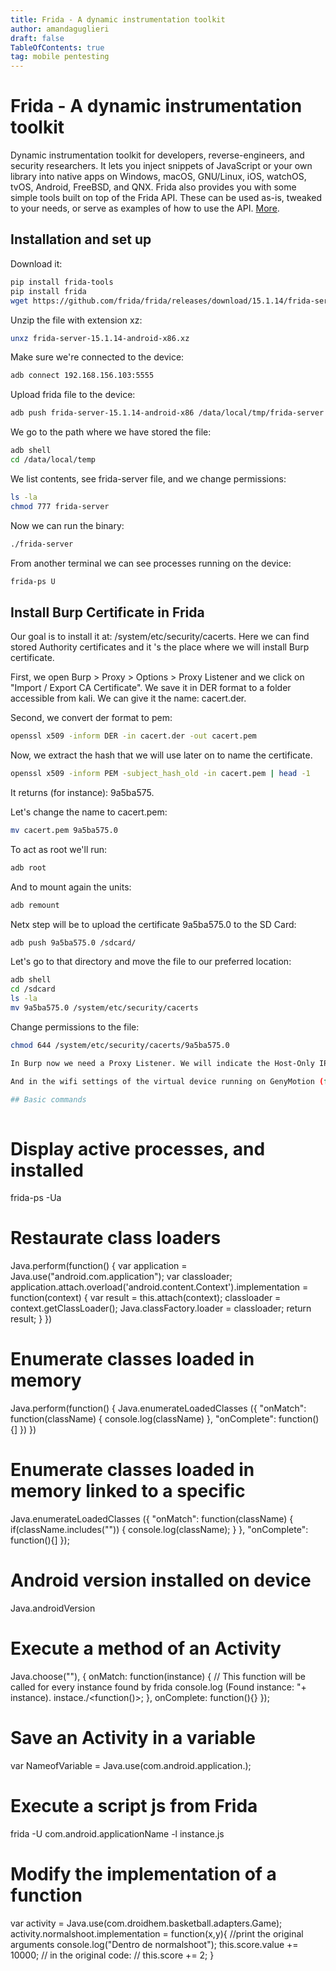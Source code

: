 ```yaml
---
title: Frida - A dynamic instrumentation toolkit 
author: amandaguglieri
draft: false
TableOfContents: true
tag: mobile pentesting
---
```


# Frida - A dynamic instrumentation toolkit

Dynamic instrumentation toolkit for developers, reverse-engineers, and security researchers.  It lets you inject snippets of JavaScript or your own library into native apps on Windows, macOS, GNU/Linux, iOS, watchOS, tvOS, Android, FreeBSD, and QNX. Frida also provides you with some simple tools built on top of the Frida API. These can be used as-is, tweaked to your needs, or serve as examples of how to use the API. [More](https://frida.re/docs/home/).


## Installation and set up

Download it:

```bash
pip install frida-tools
pip install frida
wget https://github.com/frida/frida/releases/download/15.1.14/frida-server-15.1.14-android-x86.xz
```

Unzip the file with extension xz:

```bash
unxz frida-server-15.1.14-android-x86.xz
```

Make sure we're connected to the device:

```bash
adb connect 192.168.156.103:5555
```

Upload frida file to the device:

```bash
adb push frida-server-15.1.14-android-x86 /data/local/tmp/frida-server
```

We go to the path where we have stored the file:

```bash
adb shell
cd /data/local/temp
```

We list contents, see frida-server file, and we change permissions:

```bash
ls -la
chmod 777 frida-server
```

Now we can run the binary:

```bash
./frida-server
```

From another terminal we can see processes running on the device:

```bash
frida-ps U
```

## Install Burp Certificate in Frida

Our goal is to install it at: /system/etc/security/cacerts. Here we can find stored Authority certificates and it 's the place where we will install Burp certificate.

First, we open Burp > Proxy > Options > Proxy Listener and we click on "Import / Export CA Certificate". We save it in DER format to a folder accessible from kali. We can give it the name: cacert.der.

Second, we convert der format to pem:

```bash
openssl x509 -inform DER -in cacert.der -out cacert.pem
```

Now, we extract the hash that we will use later on to name the certificate.

```bash
openssl x509 -inform PEM -subject_hash_old -in cacert.pem | head -1
```

It returns (for instance): 9a5ba575.

Let's change the name to cacert.pem:

```bash
mv cacert.pem 9a5ba575.0
```

To act as root we'll run:

```bash
adb root
```

And to mount again the units:

```bash
adb remount
```

Netx step will be to upload the certificate 9a5ba575.0 to the SD Card:

```bash
adb push 9a5ba575.0 /sdcard/
```

Let's go to that directory and move the file to our preferred location:

```bash
adb shell
cd /sdcard
ls -la
mv 9a5ba575.0 /system/etc/security/cacerts
```

Change permissions to the file:

```bash
chmod 644 /system/etc/security/cacerts/9a5ba575.0

In Burp now we need a Proxy Listener. We will indicate the Host-Only IP that we have in our kali. For instance: 192.168.156.107. Port: 8080.

And in the wifi settings of the virtual device running on GenyMotion (for instance a Galaxy6), we need to indicate this same IP on Host-Only mode from our kali.

## Basic commands
 
```
# Display active processes, and installed
frida-ps -Ua


# Restaurate class loaders
Java.perform(function() {
	var application = Java.use("android.com.application");
	var classloader;
	application.attach.overload('android.content.Context').implementation = function(context) {
		var result = this.attach(context);
		classloader = context.getClassLoader();
		Java.classFactory.loader = classloader;
	return result;
	}
})

# Enumerate classes loaded in memory
Java.perform(function() {
	Java.enumerateLoadedClasses
	({
		"onMatch": function(className) {
			console.log(className)
			},
		"onComplete": function(){]
	})
})

# Enumerate classes loaded in memory linked to a specific <package>
Java.enumerateLoadedClasses
({
	"onMatch": function(className) {
		if(className.includes("<package>")) {
			console.log(className);
		}
	},
	"onComplete": function(){]
});

# Android version installed on device
Java.androidVersion

# Execute a method of an Activity
Java.choose("<Name and path of the activity>"), {
	onMatch: function(instance) {
	// This function will be called for every instance found by frida console.log (Found instance: "+ instance).
		instace.<Method name>/<function()>;
	},
	onComplete: function(){}
});

# Save an Activity in a variable
var NameofVariable = Java.use(com.android.application.<nameOfActivity>); 

# Execute a script js from Frida
frida -U com.android.applicationName -l instance.js

# Modify the implementation of a function
var activity = Java.use(com.droidhem.basketball.adapters.Game);
activity.normalshoot.implementation = function(x,y){
	//print the original arguments
	console.log("Dentro de normalshoot");
	this.score.value += 10000;
	// in the original code:
	// this.score += 2;
}




